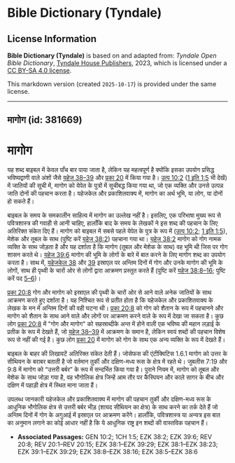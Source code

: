 # Bible Dictionary (Tyndale)

## License Information

**Bible Dictionary (Tyndale)** is based on and adapted from: _Tyndale Open Bible Dictionary_, [Tyndale House Publishers](https://tyndaleopenresources.com/), 2023, which is licensed under a [CC BY-SA 4.0 license](https://creativecommons.org/licenses/by-sa/4.0/legalcode.en).

This markdown version (created `2025-10-17`) is provided under the same license.



--------------------------------

## मागोग (id: 381669)

मागोग
=====

यह शब्द बाइबल में केवल पाँच बार पाया जाता है, लेकिन यह महत्वपूर्ण है क्योंकि इसका उपयोग प्रसिद्ध भविष्यद्वाणी वाले अंशों जैसे [यहेज 38–39](https://ref.ly/Ezek38:1-Ezek39:29) और [प्रका 20](https://ref.ly/Rev20:1-Rev20:15) में किया गया है। [उत्प 10:2](https://ref.ly/Gen10:2) ([1 इति 1:5](https://ref.ly/1Chr1:5) भी देखें) में जातियों की सूची में, मागोग को येपेत के पुत्रों में सूचीबद्ध किया गया था, जो एक व्यक्ति और उनसे उत्पन्न जाति दोनों की पहचान करता है। यहेजकेल और प्रकाशितवाक्य में, मागोग का अर्थ भूमि, या लोग, या दोनों हो सकते हैं।

बाइबल के समय के समकालीन साहित्य में मागोग का उल्लेख नहीं है। इसलिए, एक परिभाषा मुख्य रूप से पवित्रशास्त्र की गवाही से आनी चाहिए, हालाँकि बाद के समय के लेखकों ने इस शब्द की पहचान के लिए अतिरिक्त संकेत दिए हैं। मागोग को बाइबल में सबसे पहले येपेत के पुत्र के रूप में ([उत्प 10:2](https://ref.ly/Gen10:2); [1 इति 1:5](https://ref.ly/1Chr1:5)), मेशेक और तूबल के साथ (पुष्टि करें [यहेज 38:2](https://ref.ly/Ezek38:2)) पहचाना गया था। [यहेज 38:2](https://ref.ly/Ezek38:2) मागोग को गोग नामक व्यक्ति के साथ जोड़ता है और यह दर्शाता है कि मागोग (तूबल और मेशेक के साथ) वह भूमि थी जिस पर गोग शासन करते थे। [यहेज 39:6](https://ref.ly/Ezek39:6) मागोग की भूमि के लोगों के बारे में बात करने के लिए मागोग शब्द का उपयोग करता है। साथ में, [यहेजकेल 38](https://ref.ly/Ezek38:1-Ezek38:23) और [39](https://ref.ly/Ezek39:1-Ezek39:29) इस्राएल पर अन्तिम दिनों में गोग और उनके मागोग की भूमि के लोगों, साथ ही पृथ्वी के चारों ओर से लोगों द्वारा आक्रमण प्रस्तुत करते हैं (पुष्टि करें [यहेज 38:8–16](https://ref.ly/Ezek38:8-Ezek38:16); पुष्टि करें पद [5–6](https://ref.ly/Ezek38:5-Ezek38:6))।

[प्रका 20:8](https://ref.ly/Rev20:8) गोग और मागोग को इस्राएल की पृथ्वी के चारों ओर से आने वाले अनेक जातियों के साथ आक्रमण करते हुए दर्शाता है। यह निश्चित रूप से प्रतीत होता है कि यहेजकेल और प्रकाशितवाक्य के लेखक के मन में अन्तिम दिनों की वही घटना थी। [प्रका 20:8](https://ref.ly/Rev20:8) को गोग को शैतान के रूप में पहचानने और मागोग को शैतान के साथ आने वाले और लोगों पर आक्रमण करने वाले के रूप में देखा जा सकता है। कुछ लोग [प्रका 20:8](https://ref.ly/Rev20:8) में "गोग और मागोग" को सहस्राब्दीके अन्त में होने वाली एक भविष्य की महान लड़ाई के प्रतीक के रूप में देखते हैं, जो [यहेज 38–39](https://ref.ly/Ezek38:1-Ezek39:29) में आक्रमण के समान है, लेकिन स्वयं शब्दों की पहचान विशेष रूप से नहीं की गई है। कुछ लोग [प्रका 20](https://ref.ly/Rev20:1-Rev20:15) में मागोग को गोग के साथ एक अन्य व्यक्ति के रूप में देखते हैं।

बाइबल के बाहर की लिखावटें अतिरिक्त संकेत देती हैं। जोसेफस की एंटीक्विटिस 1\.6\.1 मागोग को उत्तर के सीथियन के बराबर बताती है जो वर्तमान तुर्की और दक्षिण\-मध्य रूस के क्षेत्र में रहते थे। जुबलीस 7:19 और 9:8 में मागोग को “उत्तरी बर्बर” के रूप में सन्दर्भित किया गया है। पुराने नियम में, मागोग को तूबल और मेशेक के साथ जोड़ा गया है, वह भौगोलिक क्षेत्र जिन्हें आम तौर पर कैस्पियन और काले सागर के बीच और दक्षिण में पहाड़ी क्षेत्र में स्थित माना जाता हैं।

उपलब्ध जानकारी यहेजकेल और प्रकाशितवाक्य में मागोग की पहचान तुर्की और दक्षिण\-मध्य रूस के आधुनिक भौगोलिक क्षेत्र से उत्तरी बर्बर भीड़ (शायद सीथियन का क्षेत्र) के साथ करने का तर्क देते हैं जो अन्तिम दिनों में गोग के अगुआई में इस्राएल पर आक्रमण करेंगे। हालाँकि, पवित्रशास्त्र या अन्यत्र इस बात का अनुमान लगाने का कोई आधार नहीं है कि ये आधुनिक राष्ट्र इन शब्दों की वास्तविक पहचान हैं।

* **Associated Passages:** GEN 10:2; 1CH 1:5; EZK 38:2; EZK 39:6; REV 20:8; REV 20:1–REV 20:15; EZK 38:1–EZK 39:29; EZK 38:1–EZK 38:23; EZK 39:1–EZK 39:29; EZK 38:8–EZK 38:16; EZK 38:5–EZK 38:6


